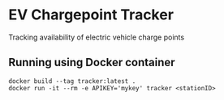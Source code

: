 # EV Chargepoint Tracker
Tracking availability of electric vehicle charge points

## Running using Docker container
```
docker build --tag tracker:latest .
docker run -it --rm -e APIKEY='mykey' tracker <stationID>
```
